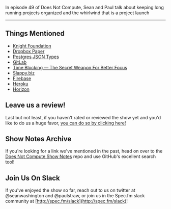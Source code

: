 In episode 49 of Does Not Compute, Sean and Paul talk about keeping long running projects organized and the whirlwind that is a project launch

---

## Things Mentioned

* [Knight Foundation](http://knightfoundation.org)
* [Dropbox Paper](http://dropbox.com/paper)
* [Postgres JSON Types](https://www.postgresql.org/docs/9.5/static/datatype-json.html)
* [GitLab](http://gitlab.com)
* [Time Blocking — The Secret Weapon For Better Focus](http://www.makeuseof.com/tag/time-blocking-secret-weapon-better-focus/)
* [Slappy.biz](http://slappy.biz)
* [Firebase](https://www.firebase.com/)
* [Heroku](http://heroku.com)
* [Horizon](http://horizon.io/)

## Leave us a review!

Last but not least, if you haven't rated or reviewed the show yet and you'd like to do us a huge favor, [you can do so by clicking here!](https://itunes.apple.com/us/podcast/does-not-compute/id1048731980?mt=2)

## Show Notes Archive

If you're looking for a link we've mentioned in the past, head on over to the [Does Not Compute Show Notes](https://github.com/seanwash/dnccast-show-notes) repo and use GitHub's excellent search tool!

## Join Us On Slack

If you've enjoyed the show so far, reach out to us on twitter at @seanwashington and @paulstraw, or join us in the Spec.fm slack community at [http://spec.fm/slack](http://spec.fm/slack)!
